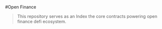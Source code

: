 #Open Finance

> This repository serves as an Index  the core contracts powering open finance defi ecosystem.
